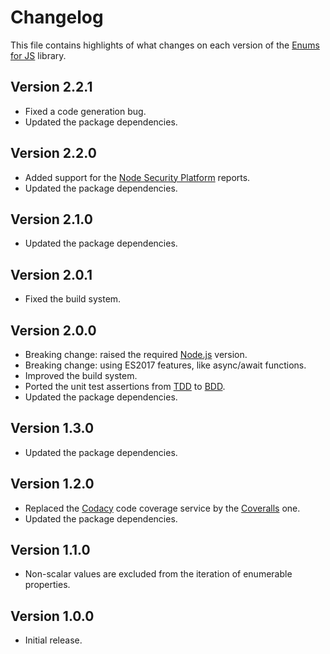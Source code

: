 # Changelog
This file contains highlights of what changes on each version of the [Enums for JS](https://github.com/cedx/enum.js) library.

## Version 2.2.1
- Fixed a code generation bug.
- Updated the package dependencies.

## Version 2.2.0
- Added support for the [Node Security Platform](https://nodesecurity.io) reports.
- Updated the package dependencies.

## Version 2.1.0
- Updated the package dependencies.

## Version 2.0.1
- Fixed the build system.

## Version 2.0.0
- Breaking change: raised the required [Node.js](https://nodejs.org) version.
- Breaking change: using ES2017 features, like async/await functions.
- Improved the build system.
- Ported the unit test assertions from [TDD](https://en.wikipedia.org/wiki/Test-driven_development) to [BDD](https://en.wikipedia.org/wiki/Behavior-driven_development).
- Updated the package dependencies.

## Version 1.3.0
- Updated the package dependencies.

## Version 1.2.0
- Replaced the [Codacy](https://www.codacy.com) code coverage service by the [Coveralls](https://coveralls.io) one.
- Updated the package dependencies.

## Version 1.1.0
- Non-scalar values are excluded from the iteration of enumerable properties.

## Version 1.0.0
- Initial release.
